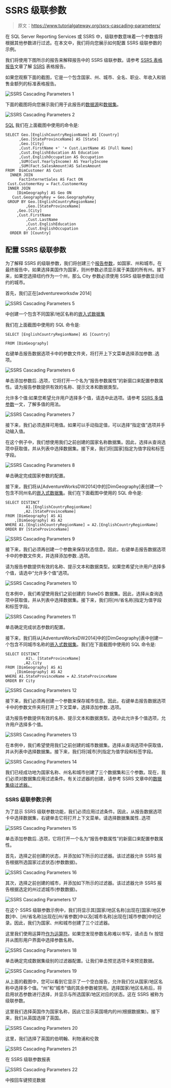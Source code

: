# SSRS 级联参数

> 原文：<https://www.tutorialgateway.org/ssrs-cascading-parameters/>

在 SQL Server Reporting Services 或 SSRS 中，级联参数意味着一个参数值将根据其他参数进行过滤。在本文中，我们将向您展示如何配置 SSRS 级联参数的示例。

我们将使用下图所示的报告来解释报告中的 SSRS 级联参数。请参考 [SSRS 表格报告](https://www.tutorialgateway.org/ssrs-table-report/)文章了解 [SSRS](https://www.tutorialgateway.org/ssrs/) 表格报告。

如果您观察下面的截图，它是一个包含国家、州、城市、全名、职业、年收入和销售金额列的标准表格报告。

![SSRS Cascading Parameters 1](img/c2302d0a222e2e621973c0aabb156306.png)

下面的截图将向您展示我们用于此报告的[数据源](https://www.tutorialgateway.org/ssrs-shared-data-source/)和[数据集](https://www.tutorialgateway.org/shared-dataset-in-ssrs/)。

![SSRS Cascading Parameters 2](img/d87b5383a795dac191ab5a5f9520568e.png)

[SQL](https://www.tutorialgateway.org/sql/) 我们在上面截图中使用的命令是:

```
SELECT Geo.[EnglishCountryRegionName] AS [Country]
      ,Geo.[StateProvinceName] AS [State]
      ,Geo.[City]
      ,Cust.FirstName +' '+ Cust.LastName AS [Full Name]  
      ,Cust.EnglishEducation AS Education 
      ,Cust.EnglishOccupation AS Occupation
      ,SUM(Cust.YearlyIncome) AS YearlyIncome
      ,SUM(Fact.SalesAmount)AS SalesAmount 
FROM  DimCustomer AS Cust
  INNER JOIN
      FactInternetSales AS Fact ON 
 Cust.CustomerKey = Fact.CustomerKey
 INNER JOIN
     [DimGeography] AS Geo ON
   Cust.GeographyKey = Geo.GeographyKey
 GROUP BY Geo.[EnglishCountryRegionName]
         ,Geo.[StateProvinceName] 
	 ,Geo.[City]
	 ,Cust.FirstName
         ,Cust.LastName  
         ,Cust.EnglishEducation 
         ,Cust.EnglishOccupation 
  ORDER BY [Country]

```

## 配置 SSRS 级联参数

为了解释 SSRS 的级联参数，我们将创建三个[报告参数](https://www.tutorialgateway.org/ssrs-report-parameters/)，如国家、州和城市。在最终报告中，如果选择美国作为国家，则州参数必须显示属于美国的所有州。接下来，如果您选择纽约作为一个州，那么 City 参数必须使用 SSRS 级联参数显示纽约的城市。

首先，我们正在[adventureworksdw 2014]

![SSRS Cascading Parameters 5](img/ac7d5ad2c6ab23d9d8211223cc2254fe.png)

中创建一个包含不同国家/地区名称的[嵌入式数据集](https://www.tutorialgateway.org/embedded-dataset-in-ssrs/)

我们在上面截图中使用的 SQL 命令是:

```
SELECT [EnglishCountryRegionName] AS [Country]

FROM [DimGeography]
```

右键单击报告数据选项卡中的参数文件夹，将打开上下文菜单选择添加参数..选项。

![SSRS Cascading Parameters 6](img/c0f82233bb8ae83db8665c39e847df84.png)

单击添加参数后..选项，它将打开一个名为“报告参数属性”的新窗口来配置参数属性。请为报告参数提供有效的名称、提示文本和数据类型。

允许多个值:如果您希望允许用户选择多个值，请选中此选项。请参考 [SSRS 多值参数](https://www.tutorialgateway.org/ssrs-multi-value-parameter/)一文，了解多值的用法。

![SSRS Cascading Parameters 7](img/550a518c71634a89a81d74fc7cbee643.png)

接下来，我们必须选择可用值。如果可以手动指定值，可以选择“指定值”选项并手动输入值。

在这个例子中，我们想使用我们之前创建的国家名称数据集。因此，选择从查询选项中获取值，并从列表中选择数据集。接下来，我们将[国家]指定为值字段和标签字段。

![SSRS Cascading Parameters 8](img/86980c74321dc411dc56eb71ef0c1a8b.png)

单击确定完成国家参数的配置。

接下来，我们将从[AdventureWorksDW2014]中的[DimGeography]表创建一个包含不同州名的[嵌入式数据集](https://www.tutorialgateway.org/embedded-dataset-in-ssrs/)。我们在下面截图中使用的 SQL 命令是:

```
SELECT DISTINCT 
         A1.[EnglishCountryRegionName]
        ,A2.[StateProvinceName]
FROM [DimGeography] AS A1
    ,[DimGeography] AS A2
WHERE A1.[EnglishCountryRegionName] = A2.[EnglishCountryRegionName]
ORDER BY [StateProvinceName]
```

![SSRS Cascading Parameters 9](img/103f2e1fc298ad5e382f259cf9a3f70b.png)

接下来，我们必须再创建一个参数来保存状态信息。因此，右键单击报告数据选项卡中的参数文件夹，并选择添加参数..选项。

请为报告参数提供有效的名称、提示文本和数据类型。如果您希望允许用户选择多个值，请选中“允许多个值”选项。

![SSRS Cascading Parameters 10](img/ff1c2c25dda1bc7f0c4d3c550066de4a.png)

在本例中，我们希望使用我们之前创建的 StateDS 数据集。因此，选择从查询选项中获取值，并从列表中选择数据集。接下来，我们将[州/省名称]指定为值字段和标签字段。

![SSRS Cascading Parameters 11](img/9ff31ea0fb5f932c06ce00ed475311ca.png)

单击确定完成状态参数的配置。

接下来，我们将从[AdventureWorksDW2014]中的[DimGeography]表中创建一个包含不同城市名称的[嵌入式数据集](https://www.tutorialgateway.org/embedded-dataset-in-ssrs/)。我们在下面截图中使用的 SQL 命令是:

```
SELECT DISTINCT 
         A1\. [StateProvinceName]
        ,A2.City 
FROM [DimGeography] AS A1
    ,[DimGeography] AS A2
WHERE A1.StateProvinceName = A2.StateProvinceName
ORDER BY City
```

![SSRS Cascading Parameters 12](img/d1ba8f29b549b3d134946a6f5bb3ea57.png)

接下来，我们必须再创建一个参数来保存城市信息。因此，右键单击报告数据选项卡中的参数文件夹将打开上下文菜单，选择添加参数..选项。

请为报告参数提供有效的名称、提示文本和数据类型。选中此允许多个值选项，允许用户选择多个值。

![SSRS Cascading Parameters 13](img/86d01534ba6b29a857cc1ea1954389df.png)

在本例中，我们希望使用我们之前创建的城市数据集。选择从查询选项中获取值，并从列表中选择数据集。接下来，我们将[城市]列指定为值字段和标签字段。

![SSRS Cascading Parameters 14](img/e85530ffed4ae9dba429d32b43ff808a.png)

我们已经成功地为国家名称、州名和城市创建了三个数据集和三个参数。现在，我们必须对数据集应用过滤条件。有关过滤器的创建，请参考 SSRS 文章中的[数据集级过滤器。](https://www.tutorialgateway.org/filters-at-dataset-level-in-ssrs/)

### SSRS 级联参数示例

为了显示 SSRS 级联参数功能，我们必须应用过滤条件。因此，从报告数据选项卡中选择数据集，右键单击它将打开上下文菜单。请选择数据集属性..选项

![SSRS Cascading Parameters 15](img/6e18189b449d07944b558e75d6c34851.png)

单击添加参数后..选项，它将打开一个名为“报告参数属性”的新窗口来配置参数属性。

首先，选择之前创建的状态，并添加如下所示的过滤器。该过滤器允许 SSRS 报告根据所选国家过滤状态(参数数据)。

![SSRS Cascading Parameters 16](img/62594eccd0d4e1e6735c48faf21e1b0c.png)

其次，选择之前创建的城市，并添加如下所示的过滤器。该过滤器允许 SSRS 报告根据选定的州过滤城市(参数数据)。

![SSRS Cascading Parameters 17](img/642e3118f0f949bcad7785d0b7e0fd20.png)

在这个 SSRS 级联参数示例中，我们将显示其[国家/地区名称]出现在[国家/地区参数]中、[州/省名称]出现在[州/省参数]中以及[城市名称]出现在[城市参数]中的记录。因此，我们为国家、州和城市创建了三个过滤器。

这里我们使用运算符[作为运算符](https://www.tutorialgateway.org/sql-in-operator/)。如果您发现参数名称难以书写，请点击 fx 按钮并从图形用户界面中选择参数名称。

![SSRS Cascading Parameters 18](img/7aa52f0740368744c2573b2fb7576069.png)

单击确定完成数据集级别的过滤器配置。让我们单击预览选项卡来预览数据。

![SSRS Cascading Parameters 19](img/91bc4d60f4d0e035496e43c18c0caab7.png)

从上面的截图中，您可以看到它显示了一个空白报告，允许我们仅从国家/地区名称中选择多个值。“州”和“城市”值的其余参数被禁用。选择国家/地区名称后，将启用状态参数进行选择，并显示与所选国家/地区对应的状态。这在 SSRS 被称为级联参数。

这里我们选择英国作为国家名称，因此它显示英国境内的州(根据数据集)。接下来，我们从英国选择了英国。

![SSRS Cascading Parameters 20](img/848842f8e2be7f24614e2441161152b1.png)

这里，我们选择了英国的伯明翰、利物浦和伦敦

![SSRS Cascading Parameters 21](img/48ecd0562f9b64b5046a1a243ec691f7.png)

在 SSRS 级联参数报表

![SSRS Cascading Parameters 22](img/a10aab382009687443908367a95d559d.png)

中按回车键预览数据